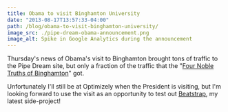```yaml
---
title: Obama to visit Binghamton University
date: "2013-08-17T13:57:33-04:00"
path: /blog/obama-to-visit-binghamton-university/
image_src: ./pipe-dream-obama-announcement.png
image_alt: Spike in Google Analytics during the announcement
---
```


Thursday's news of Obama's visit to Binghamton brought tons of traffic to the Pipe Dream site, but only a fraction of the traffic that the "[Four Noble Truths of Binghamton](http://www.bupipedream.com/opinion/10245/binghamtons-noble-truths-lived/)" got.

Unfortunately I'll still be at Optimizely when the President is visiting, but I'm looking forward to use the visit as an opportunity to test out [Beatstrap](http://beatstrap.me/), my latest side-project!
